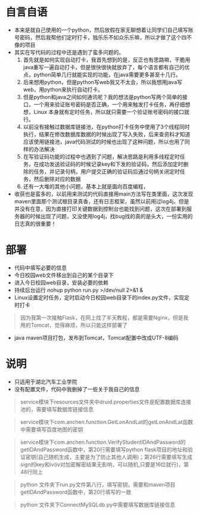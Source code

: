 # 自言自语
* 本来是就自己使用的一个python，然后放假在家无聊想着让同学们自己填写账号密码，然后我帮他们定时打卡，独乐乐不如众乐乐嘛，所以才做了这个四不像的项目
* 其实在写代码的过程中还是遇到了蛮多问题的。
    1. 首先就是如何实现自动打卡，我首先想到的是，反正也有思路嘛，干脆用java重写一遍自动打卡，但是很快很快就放弃了，每个语言都有自己的优点，python简单几行就能实现的功能，在java需要更多甚至十几行。
    2. 后来想用python，但是python写web我又不太会，所以我想用java写web，用python来执行自动打卡。
    3. 但是python和java之间如何通讯呢？我的想法是python写两个简单的接口，一个用来验证账号密码是否正确，一个用来触发打卡任务，再仔细想想，Linux 本身就有定时任务，所以就只需要一个验证账号密码的接口就行。
    4. 以前没有接触过数据库链接池，在python打卡任务中使用了3个线程同时执行，结果在修改数据库数据的时候出现了写入失败，后来查资料才知道应该使用链接池，java代码测试的时候也出现了这种问题，所以也用了同样的办法解决
    5. 在写验证码功能的过程中也遇到了问题，解决思路是利用多线程定时任务，在成功发送验证码的时候记录key和下发的验证码，然后添加定时删除的任务，并记录句柄，用户提交正确的验证码后通过句柄关闭定时任务，然后删除对应的数据
    6. 还有一大堆的其他小问题，基本上就是面向百度编程，
* 收获也是蛮多的，以前用来测试的代码直接用main方法写在类里面，这次发现maven里面那个测试根目录真香，还有日志框架，虽然以前用过log4j，但是并没有在意，因为直接打印关键数据到控制台也能找到问题，这次在部署到服务器的时候出现了问题，又没使用log4j，找bug找的真的是头大，一份实用的日志真的很重要！

# 部署
* 代码中填写必要的信息
* 今日校园web文件移出到自己的某个目录下
* 进入今日校园web目录，安装必要的依赖
* 持续后台运行  nohup python run.py >/dev/null 2>&1 &
* Linux设置定时任务，定时启动今日校园web目录下的index.py文件，实现定时打卡
>因为我第一次接触Flask，在网上找了半天教程，都是需要Nginx，但是我用的Tomcat，觉得麻烦，所以只能这样部署了
* java maven项目打包，发布到Tomcat，Tomcat配置中改成UTF-8编码


# 说明
* 只适用于湖北汽车工业学院
* 没有配置文件，代码中我删掉了一些关于我自己的信息
>service模块下resources文件夹中druid.properties文件是配置数据库连接池的，需要填写数据库链接信息

>service模块下com.anchen.function.GetLonAndLat的getLonAndLat函数中需要填写百度地图的密钥

>service模块下com.anchen.function.VerifyStudentIDAndPassword的getIDAndPassword函数中，第20行需要填写python flask项目的地址和验证密钥(自己随机生成，主要是为了防止其他人调用)；第26行需要填写生成sign的key和iv(iv对加密解密结果无影响，可以随机,只要是16位就行)，第48行同上

>python 文件夹下run.py文件第八行，填写密钥，需要和maven项目getIDAndPassword函数中，第20行填写的一致

>python 文件夹下ConnectMySQLdb.py中需要填写数据库链接信息